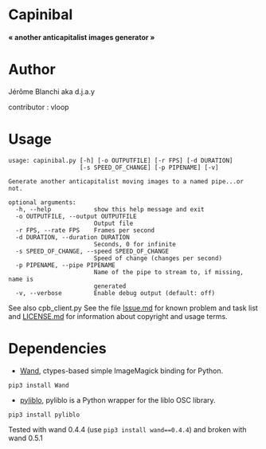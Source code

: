 # Capinibal
#### « another anticapitalist images generator »

# Author
Jérôme Blanchi aka d.j.a.y

contributor : vloop

# Usage
```
usage: capinibal.py [-h] [-o OUTPUTFILE] [-r FPS] [-d DURATION]
                    [-s SPEED_OF_CHANGE] [-p PIPENAME] [-v]

Generate another anticapitalist moving images to a named pipe...or not.

optional arguments:
  -h, --help            show this help message and exit
  -o OUTPUTFILE, --output OUTPUTFILE
                        Output file
  -r FPS, --rate FPS    Frames per second
  -d DURATION, --duration DURATION
                        Seconds, 0 for infinite
  -s SPEED_OF_CHANGE, --speed SPEED_OF_CHANGE
                        Speed of change (changes per second)
  -p PIPENAME, --pipe PIPENAME
                        Name of the pipe to stream to, if missing, name is
                        generated
  -v, --verbose         Enable debug output (default: off)
```
See also cpb_client.py
See the file [Issue.md](Issues.md) for known problem and task list and [LICENSE.md](LICENSE.md)
for information about copyright and usage terms.

# Dependencies
* [Wand](http://wand-py.org/), ctypes-based simple ImageMagick binding for Python.
```
pip3 install Wand
```
* [pyliblo](http://das.nasophon.de/pyliblo/), pyliblo is a Python wrapper for the liblo OSC library.
```
pip3 install pyliblo
```
Tested with wand 0.4.4 (use `pip3 install wand==0.4.4`) and broken with wand 0.5.1
